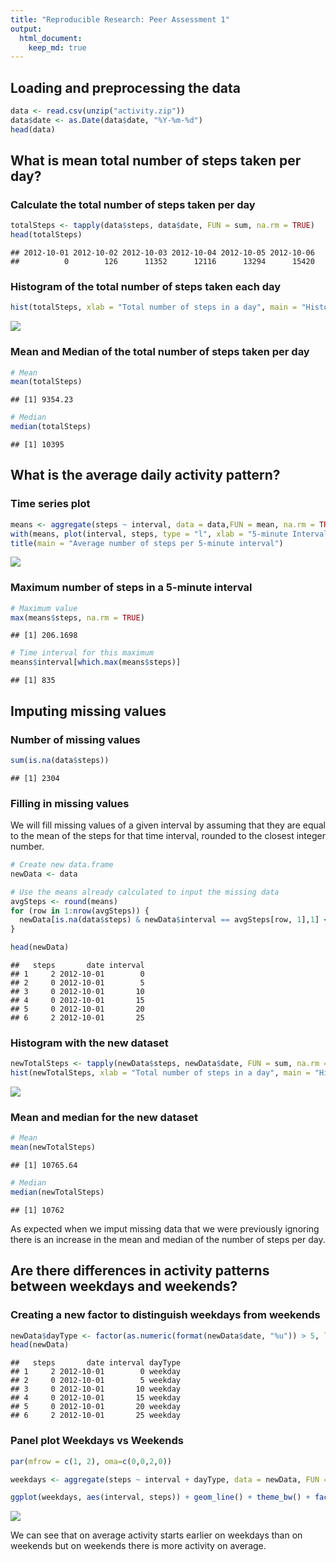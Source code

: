 ```yaml
---
title: "Reproducible Research: Peer Assessment 1"
output: 
  html_document:
    keep_md: true
---
```





## Loading and preprocessing the data


```r
data <- read.csv(unzip("activity.zip"))
data$date <- as.Date(data$date, "%Y-%m-%d")
head(data)
```

## What is mean total number of steps taken per day?

### Calculate the total number of steps taken per day

```r
totalSteps <- tapply(data$steps, data$date, FUN = sum, na.rm = TRUE)
head(totalSteps)
```

```
## 2012-10-01 2012-10-02 2012-10-03 2012-10-04 2012-10-05 2012-10-06 
##          0        126      11352      12116      13294      15420
```

### Histogram of the total number of steps taken each day

```r
hist(totalSteps, xlab = "Total number of steps in a day", main = "Histogram of total number of steps in a day")
```

![](PA1_template_files/figure-html/histTotalSteps-1.png)<!-- -->

### Mean and Median of the total number of steps taken per day


```r
# Mean
mean(totalSteps)
```

```
## [1] 9354.23
```

```r
# Median
median(totalSteps)
```

```
## [1] 10395
```

## What is the average daily activity pattern?

### Time series plot

```r
means <- aggregate(steps ~ interval, data = data,FUN = mean, na.rm = TRUE)
with(means, plot(interval, steps, type = "l", xlab = "5-minute Interval", ylab = "Average number of steps"))
title(main = "Average number of steps per 5-minute interval")
```

![](PA1_template_files/figure-html/timeSeries-1.png)<!-- -->

### Maximum number of steps in a 5-minute interval

```r
# Maximum value
max(means$steps, na.rm = TRUE)
```

```
## [1] 206.1698
```

```r
# Time interval for this maximum
means$interval[which.max(means$steps)]
```

```
## [1] 835
```

## Imputing missing values

### Number of missing values

```r
sum(is.na(data$steps))
```

```
## [1] 2304
```
### Filling in missing values

We will fill missing values of a given interval by assuming that they are equal to the mean of the steps for that time interval, rounded to the closest integer number.


```r
# Create new data.frame
newData <- data

# Use the means already calculated to input the missing data
avgSteps <- round(means)
for (row in 1:nrow(avgSteps)) {
  newData[is.na(data$steps) & newData$interval == avgSteps[row, 1],1] <- avgSteps[row,2]
}

head(newData)
```

```
##   steps       date interval
## 1     2 2012-10-01        0
## 2     0 2012-10-01        5
## 3     0 2012-10-01       10
## 4     0 2012-10-01       15
## 5     0 2012-10-01       20
## 6     2 2012-10-01       25
```

### Histogram with the new dataset

```r
newTotalSteps <- tapply(newData$steps, newData$date, FUN = sum, na.rm = TRUE)
hist(newTotalSteps, xlab = "Total number of steps in a day", main = "Histogram of total number of steps in a day (missing data was imputed)")
```

![](PA1_template_files/figure-html/newhistTotalSteps-1.png)<!-- -->

### Mean and median for the new dataset


```r
# Mean
mean(newTotalSteps)
```

```
## [1] 10765.64
```

```r
# Median
median(newTotalSteps)
```

```
## [1] 10762
```
As expected when we imput missing data that we were previously ignoring there is an increase in the mean and median of the number of steps per day.

## Are there differences in activity patterns between weekdays and weekends?

### Creating a new factor to distinguish weekdays from weekends

```r
newData$dayType <- factor(as.numeric(format(newData$date, "%u")) > 5, labels = c("weekday", "weekend"))
head(newData)
```

```
##   steps       date interval dayType
## 1     2 2012-10-01        0 weekday
## 2     0 2012-10-01        5 weekday
## 3     0 2012-10-01       10 weekday
## 4     0 2012-10-01       15 weekday
## 5     0 2012-10-01       20 weekday
## 6     2 2012-10-01       25 weekday
```

### Panel plot Weekdays vs Weekends


```r
par(mfrow = c(1, 2), oma=c(0,0,2,0))

weekdays <- aggregate(steps ~ interval + dayType, data = newData, FUN = mean, na.rm = TRUE)

ggplot(weekdays, aes(interval, steps)) + geom_line() + theme_bw() + facet_wrap(. ~ dayType, ncol = 1) + xlab("5 minute interval") + ylab("Average number of steps") + ggtitle("Average number of steps per 5 minute interval on weekdays VS weekends")
```

![](PA1_template_files/figure-html/panelPlot-1.png)<!-- -->

We can see that on average activity starts earlier on weekdays than on weekends but on weekends there is more activity on average.

